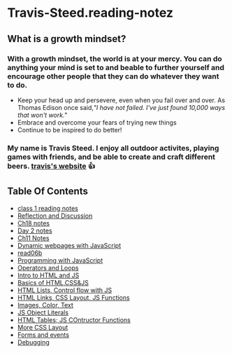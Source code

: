 # Travis-Steed.reading-notez
## What is a growth mindset?
### With a growth mindset, the world is at your mercy. You can do anything your mind is set to and beable to further yourself and encourage other people that they can do whatever they want to do. ###
  * Keep your head up and persevere, even when you fail over and over. As Thomas Edison once said,*"I have not failed. I've just found 10,000 ways that won't work."*
  * Embrace and overcome your fears of trying new things
  * Continue to be inspired to do better!
### My name is Travis Steed. I enjoy all outdoor activites, playing games with friends, and be able to create and craft different beers. [travis's website](https://github.com/tsteed1/reading-notez/edit/master/README.md) :+1:
## Table Of Contents
- [class 1 reading notes](class1.md)
- [Reflection and Discussion](Reflection-Discussion.md)
- [Ch18 notes](Ch18-Process&Design.md)
- [Day 2 notes](Day-2Notes.md)
- [Ch11 Notes](Ch11notes.md)
- [Dynamic webpages with JavaScript](Dynamic-javascript.md)
- [read06b](read06b.md)
- [Programming with JavaScript](Read07.md)
- [Operators and Loops](read08.md)
- [Intro to HTML and JS](201_read01.md)
- [Basics of HTML,CSS&JS](201_read02.md)
- [HTML Lists, Control flow with JS](201_read03.md)
- [HTML Links, CSS Layout, JS Functions](201_read04.md)
- [Images, Color, Text](201_read05.md)
- [JS Object Literals](201_read06.md)
- [HTML Tables; JS COntructor Functions](201_read07.md)
- [More CSS Layout](201_read08.md)
- [Forms and events](201_read09.md)
- [Debugging](201_read10.md)
